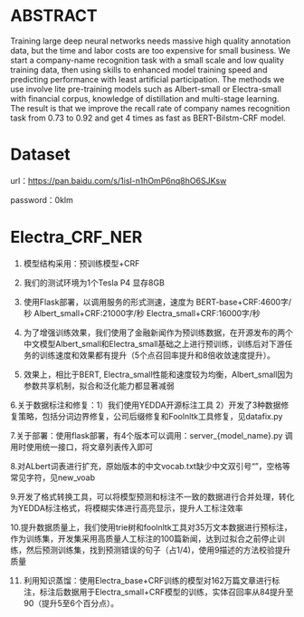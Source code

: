 # ABSTRACT

Training large deep neural networks needs massive high quality annotation data, but the time and labor costs are too expensive for small business. We start a company-name recognition task with a small scale and low quality training data, then using skills to enhanced model training speed and predicting performance with least artificial participation. The methods we use involve lite pre-training models such as Albert-small or Electra-small with financial corpus, knowledge of distillation and multi-stage learning. The result is that we improve the recall rate of company names recognition task from 0.73 to 0.92 and get 4 times as fast as BERT-Bilstm-CRF model.

# Dataset
url：https://pan.baidu.com/s/1isI-n1hOmP6nq8hO6SJKsw 

password：0klm

# Electra_CRF_NER
1. 模型结构采用：预训练模型+CRF

2. 我们的测试环境为1个Tesla P4 显存8GB

3. 使用Flask部署，以调用服务的形式测速，速度为 BERT-base+CRF:4600字/秒 Albert_small+CRF:21000字/秒 Electra_small+CRF:16000字/秒

4. 为了增强训练效果，我们使用了金融新闻作为预训练数据，在开源发布的两个中文模型Albert_small和Electra_small基础之上进行预训练，训练后对下游任务的训练速度和效果都有提升（5个点召回率提升和8倍收敛速度提升）。

5. 效果上，相比于BERT, Electra_small性能和速度较为均衡，Albert_small因为参数共享机制，拟合和泛化能力都显著减弱

 6.关于数据标注和修复：1）我们使用YEDDA开源标注工具 2）开发了3种数据修复策略，包括分词边界修复，公司后缀修复和Foolnltk工具修复，见datafix.py

 7.关于部署：使用flask部署，有4个版本可以调用：server_{model_name}.py 调用时使用统一接口，将文章列表传入即可

 8.对ALbert词表进行扩充，原始版本的中文vocab.txt缺少中文双引号“”，空格等常见字符，见new_voab

 9.开发了格式转换工具，可以将模型预测和标注不一致的数据进行合并处理，转化为YEDDA标注格式，将模糊实体进行高亮显示，提升人工标注效率

 10.提升数据质量上，我们使用trie树和foolnltk工具对35万文本数据进行预标注，作为训练集，开发集采用高质量人工标注的100篇新闻，达到过拟合之前停止训练，然后预测训练集，找到预测错误的句子（占1/4)，使用9描述的方法校验提升质量

11. 利用知识蒸馏：使用Electra_base+CRF训练的模型对162万篇文章进行标注，标注后数据用于Electra_small+CRF模型的训练，实体召回率从84提升至90（提升5至6个百分点）。

